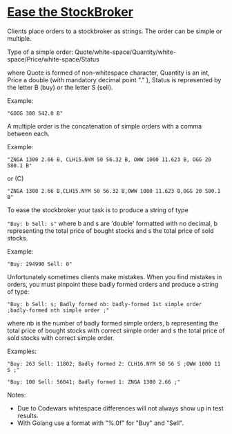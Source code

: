 # [Ease the StockBroker](https://www.codewars.com/kata/ease-the-stockbroker "https://www.codewars.com/kata/54de3257f565801d96001200")

Clients place orders to a stockbroker as strings. The order can be simple or multiple.
  
  Type of a simple order: Quote/white-space/Quantity/white-space/Price/white-space/Status
  
  where Quote is formed of non-whitespace character, 
  Quantity is an int, 
  Price a double (with mandatory decimal point "." ), 
  Status is represented by the letter B (buy) or the letter S (sell).
  
  Example: 
  
  `"GOOG 300 542.0 B"`
  
  A multiple order is the concatenation of simple orders with a comma between each.
  
  Example: 
  
  `"ZNGA 1300 2.66 B, CLH15.NYM 50 56.32 B, OWW 1000 11.623 B, OGG 20 580.1 B"`
  
  or (C)
  
  `"ZNGA 1300 2.66 B,CLH15.NYM 50 56.32 B,OWW 1000 11.623 B,OGG 20 580.1 B"`
  
  To ease the stockbroker your task is to produce a string of type
  
`"Buy: b Sell: s"`
  where b and s are 'double' 
  formatted with no decimal, b representing the total price of bought stocks and s the total price of sold stocks.
  
  Example: 
  
  `"Buy: 294990 Sell: 0"`
  
  Unfortunately sometimes clients make mistakes. When you find mistakes in orders, you must pinpoint these badly formed orders
  and produce a string of type:
  
  `"Buy: b Sell: s; Badly formed nb: badly-formed 1st simple order ;badly-formed nth simple order ;"`
  
  where nb is the number of badly formed simple orders, b representing the total price of bought stocks
  with correct simple order and s the total price of sold stocks with correct simple order.
  
  Examples: 
  
  `"Buy: 263 Sell: 11802; Badly formed 2: CLH16.NYM 50 56 S ;OWW 1000 11 S ;"`
  
  `"Buy: 100 Sell: 56041; Badly formed 1: ZNGA 1300 2.66 ;"`
  
  Notes:
  - Due to Codewars whitespace differences will not always show up in test results.
  - With Golang use a format with "%.0f" for "Buy" and "Sell".